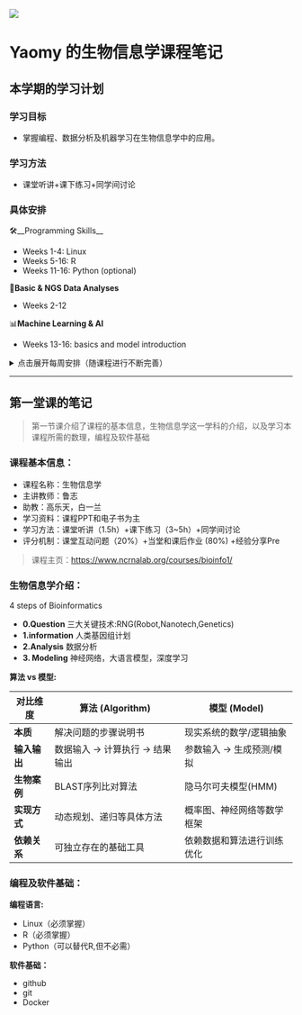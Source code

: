 
![](https://ts1.cn.mm.bing.net/th/id/R-C.9282373c410be22f03fced397c36f113?rik=yE7CTzu8rsNpWA&riu=http%3a%2f%2fbioinformatics.hrbmu.edu.cn%2fimages%2fshouyetupian1.png&ehk=b4mPtvOwX3zmvw41OJnX2VrfTUZFiAS%2fcDTID21yX9A%3d&risl=&pid=ImgRaw&r=0)



#   Yaomy 的生物信息学课程笔记
## 本学期的学习计划
### 学习目标
- 掌握编程、数据分析及机器学习在生物信息学中的应用。
  
### 学习方法
- 课堂听讲+课下练习+同学间讨论

### 具体安排
🛠️__Programming Skills__
- Weeks 1-4: Linux
- Weeks 5-16: R
- Weeks 11-16: Python (optional)

🧠__Basic & NGS Data Analyses__
- Weeks 2-12

📊__Machine Learning & AI__
- Weeks 13-16: basics and model introduction

<details>
  <summary>点击展开每周安排（随课程进行不断完善）</summary>
- Week1:了解课程目标和内容，掌握 Linux 基本操作命令。
- Week2:Bioinfo Introduction II+Linux练习
</details>



***********

## 第一堂课的笔记
> 第一节课介绍了课程的基本信息，生物信息学这一学科的介绍，以及学习本课程所需的数理，编程及软件基础

### 课程基本信息：
- 课程名称：生物信息学
- 主讲教师：鲁志
- 助教：高乐天，白一兰
- 学习资料：课程PPT和电子书为主
- 学习方法：课堂听讲（1.5h）+课下练习（3~5h）+同学间讨论
- 评分机制：课堂互动问题（20%）+当堂和课后作业  (80%) +经验分享Pre
  
> 课程主页：https://www.ncrnalab.org/courses/bioinfo1/

### 生物信息学介绍：
4 steps of Bioinformatics
- __0.Question__
  三大关键技术:RNG(Robot,Nanotech,Genetics)
- __1.information__
  人类基因组计划
- __2.Analysis__
  数据分析
- __3. Modeling__
  神经网络，大语言模型，深度学习

__算法 vs 模型:__

| 对比维度      | 算法 (Algorithm)                  | 模型 (Model)                   |
|---------------|-----------------------------------|--------------------------------|
| **本质**      | 解决问题的步骤说明书               | 现实系统的数学/逻辑抽象          |
| **输入输出**  | 数据输入 -> 计算执行 -> 结果输出    | 参数输入 -> 生成预测/模拟        |
| **生物案例**  | BLAST序列比对算法                 | 隐马尔可夫模型(HMM)            |
| **实现方式**  | 动态规划、递归等具体方法           | 概率图、神经网络等数学框架      |
| **依赖关系**  | 可独立存在的基础工具               | 依赖数据和算法进行训练优化      |

### 编程及软件基础：
__编程语言:__
- Linux（必须掌握）
- R（必须掌握）
- Python（可以替代R,但不必需）
  
__软件基础：__
- github
- git
- Docker


